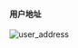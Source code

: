 #### 用户地址
![user_address](https://raw.githubusercontent.com/Yangliang266/images/master/img/user_address.png)
